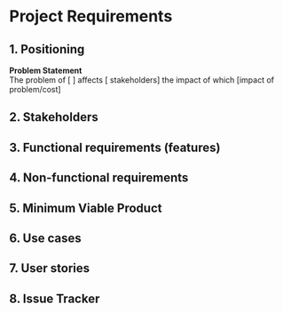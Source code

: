 # Project Requirements

## 1. Positioning

**Problem Statement**  <br>
The problem of [  ] affects [ stakeholders] the impact of which [impact of problem/cost]

## 2. Stakeholders

## 3. Functional requirements (features)

## 4. Non-functional requirements

## 5. Minimum Viable Product

## 6. Use cases

## 7. User stories

## 8. Issue Tracker
